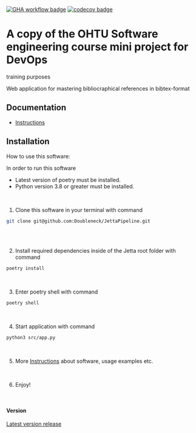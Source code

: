 [![GHA workflow badge](https://github.com/Doubleneck/Jetta/workflows/CI/badge.svg)](https://github.com/Doubleneck/Jetta/actions/workflows/main.yml)
[![codecov badge](https://codecov.io/gh/Doubleneck/Jetta/branch/master/graph/badge.svg?token=HLHGkP7oag)](https://codecov.io/gh/Doubleneck/Jetta)

# A copy of the OHTU Software engineering course mini project for DevOps 
training purposes

Web application for mastering bibliocraphical references in bibtex-format
<br/>


## Documentation


- [Instructions](https://github.com/Doubleneck/JettaPipeline/blob/master/documentation/instructions.md)



## Installation

How to use this software:
<br/>

In order to run this software
- Latest version of poetry must be installed.
- Python version 3.8 or greater must be installed.
<br/>

1. Clone this software in your terminal with command 
```bash
git clone git@github.com:Doubleneck/JettaPipeline.git
```

<br/>
<br/>

2. Install required dependencies inside of the Jetta root folder with command
```bash
poetry install
```
<br/>

3. Enter poetry shell with command
```bash
poetry shell
```
<br/>

4. Start application with command
```bash
python3 src/app.py
```
<br/>

5. More [Instructions](https://github.com/Doubleneck/Jetta/blob/master/documentation/instructions.md) about software, usage examples etc.
<br/>

6. Enjoy!
<br/>

#### Version
[Latest version release](https://github.com/Doubleneck/Jetta/releases/tag/v.2.0.0)
